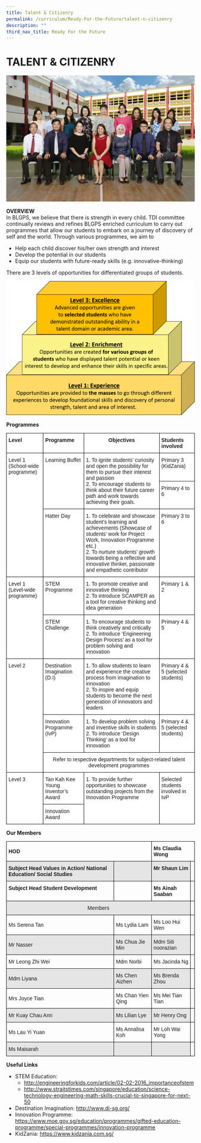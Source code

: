 ```yaml
---
title: Talent & Citizenry
permalink: /curriculum/Ready-For-the-Future/talent-n-citizenry
description: ""
third_nav_title: Ready For the Future
---
```

# TALENT & CITIZENRY

![](/images/Talent%20Developement%20N%20Innovation%20Formal.jpg)

**OVERVIEW**<br>
In BLGPS, we believe that there is strength in every child. TDI committee continually reviews and refines BLGPS enriched curriculum to carry out programmes that allow our students to embark on a journey of discovery of self and the world. Through various programmes, we aim to 

*	Help each child discover his/her own strength and interest
*	Develop the potential in our students
*	Equip our students with future-ready skills (e.g. innovative-thinking)

There are 3 levels of opportunities for differentiated groups of students.

![](/images/TDI_diiferentiated%20group.png)

**Programmes**

<style type="text/css">
.tg  {border-collapse:collapse;border-spacing:0;}
.tg td{border-color:black;border-style:solid;border-width:1px;font-family:Arial, sans-serif;font-size:14px;
  overflow:hidden;padding:10px 5px;word-break:normal;}
.tg th{border-color:black;border-style:solid;border-width:1px;font-family:Arial, sans-serif;font-size:14px;
  font-weight:normal;overflow:hidden;padding:10px 5px;word-break:normal;}
.tg .tg-dgl5{background-color:#FFF;font-weight:bold;text-align:left;vertical-align:top}
.tg .tg-9hzb{background-color:#FFF;font-weight:bold;text-align:center;vertical-align:top}
.tg .tg-ktyi{background-color:#FFF;text-align:left;vertical-align:top}
.tg .tg-7yig{background-color:#FFF;text-align:center;vertical-align:top}
</style>
<table class="tg">
<thead>
  <tr>
    <th class="tg-dgl5">Level</th>
    <th class="tg-dgl5">Programme</th>
    <th class="tg-9hzb">Objectives</th>
    <th class="tg-dgl5">Students involved</th>
  </tr>
</thead>
<tbody>
  <tr>
    <td class="tg-ktyi" rowspan="3">Level 1<br>(School-wide programme)</td>
    <td class="tg-ktyi" rowspan="2">Learning Buffet</td>
    <td class="tg-ktyi" rowspan="2">1. To ignite students’ curiosity and open the possibility for them to pursue their interest and passion<br>2.  To encourage students to think about their future career path and work towards achieving their goals.</td>
    <td class="tg-ktyi">Primary 3 (KidZania)</td>
  </tr>
  <tr>
    <td class="tg-ktyi">Primary 4 to 6</td>
  </tr>
  <tr>
    <td class="tg-ktyi">Hatter Day</td>
    <td class="tg-ktyi">1. To celebrate and showcase   student’s learning and achievements (Showcase of students’ work for Project Work, Innovation Programme etc.)<br>2.  To nurture students’ growth towards being a reflective and innovative thinker, passionate and empathetic contributor</td>
    <td class="tg-ktyi">Primary 3 to 6</td>
  </tr>
  <tr>
    <td class="tg-ktyi" rowspan="2">Level 1<br>(Level-wide programme)</td>
    <td class="tg-ktyi">STEM Programme</td>
    <td class="tg-ktyi">1.  To promote creative and innovative thinking<br>2.   To introduce SCAMPER as a tool for creative thinking and idea generation</td>
    <td class="tg-ktyi">Primary 1 &amp; 2</td>
  </tr>
  <tr>
    <td class="tg-ktyi">STEM Challenge<br></td>
    <td class="tg-ktyi">1.  To encourage students to think creatively and critically<br>2.   To introduce ‘Engineering Design Process’ as a tool for problem solving and innovation</td>
    <td class="tg-ktyi">Primary 4 &amp; 5</td>
  </tr>
  <tr>
    <td class="tg-ktyi" rowspan="3">Level 2</td>
    <td class="tg-ktyi">Destination Imagination (D.I)</td>
    <td class="tg-ktyi">1.   To allow students to learn and experience the creative process from imagination to innovation<br>2.   To inspire and equip students to become the next generation of innovators and leaders</td>
    <td class="tg-ktyi">Primary 4 &amp; 5 (selected students)</td>
  </tr>
  <tr>
    <td class="tg-ktyi">Innovation Programme (IvP)</td>
    <td class="tg-ktyi">1.   To develop problem solving and inventive skills in students<br>2.   To introduce ‘Design Thinking’ as a tool for innovation</td>
    <td class="tg-ktyi">Primary 4 &amp; 5 (selected students)</td>
  </tr>
  <tr>
    <td class="tg-7yig" colspan="3">Refer to respective departments for subject-related talent development programmes</td>
  </tr>
  <tr>
    <td class="tg-ktyi" rowspan="2">Level 3</td>
    <td class="tg-ktyi">Tan Kah Kee Young Inventor’s Award</td>
    <td class="tg-ktyi" rowspan="2">1.   To provide further opportunities to showcase outstanding projects from the Innovation Programme</td>
    <td class="tg-ktyi" rowspan="2">Selected students involved in IvP</td>
  </tr>
  <tr>
    <td class="tg-ktyi">Innovation Award</td>
  </tr>
</tbody>
</table>

**Our Members**

<style type="text/css">
.tg  {border-collapse:collapse;border-spacing:0;}
.tg td{border-color:black;border-style:solid;border-width:1px;font-family:Arial, sans-serif;font-size:14px;
  overflow:hidden;padding:10px 5px;word-break:normal;}
.tg th{border-color:black;border-style:solid;border-width:1px;font-family:Arial, sans-serif;font-size:14px;
  font-weight:normal;overflow:hidden;padding:10px 5px;word-break:normal;}
.tg .tg-cly1{text-align:left;vertical-align:middle}
.tg .tg-1wig{font-weight:bold;text-align:left;vertical-align:top}
.tg .tg-yla0{font-weight:bold;text-align:left;vertical-align:middle}
.tg .tg-mdf1{background-color:#E5E5E5;font-weight:bold;text-align:left;vertical-align:top}
.tg .tg-0lax{text-align:left;vertical-align:top}
.tg .tg-ymba{background-color:#E5E5E5;text-align:center;vertical-align:middle}
.tg .tg-faf8{background-color:#E5E5E5;text-align:left;vertical-align:middle}
</style>
<table class="tg">
<thead>
  <tr>
    <th class="tg-yla0" colspan="2"><span style="font-weight:700">HOD</span></th>
    <th class="tg-yla0" colspan="2"><span style="font-weight:700">Ms Claudia Wong</span></th>
  </tr>
</thead>
<tbody>
  <tr>
    <td class="tg-mdf1"><span style="font-weight:700;font-style:normal">Subject Head Values in Action/ National Education/ Social Studies</span></td>
    <td class="tg-mdf1"></td>
    <td class="tg-mdf1">Mr Shaun Lim</td>
    <td class="tg-0lax"></td>
  </tr>
  <tr>
    <td class="tg-1wig">Subject Head Student Development</td>
    <td class="tg-1wig">                 	  </td>
    <td class="tg-cly1"><span style="font-weight:bold"> Ms Ainah Saaban</span></td>
    <td class="tg-0lax"></td>
  </tr>
  <tr>
    <td class="tg-ymba" colspan="3">   Members  </td>
    <td class="tg-0lax"></td>
  </tr>
  <tr>
    <td class="tg-cly1">Ms Serena Tan                                      </td>
    <td class="tg-cly1">Ms Lydia Lam</td>
    <td class="tg-cly1">Ms Loo Hui Wen</td>
    <td class="tg-0lax"></td>
  </tr>
  <tr>
    <td class="tg-faf8">Mr Nasser</td>
    <td class="tg-faf8">Ms Chua Jie Min</td>
    <td class="tg-faf8">Mdm Siti noorazian</td>
    <td class="tg-0lax"></td>
  </tr>
  <tr>
    <td class="tg-cly1">Mr Leong Zhi Wei</td>
    <td class="tg-cly1">Mdm Norbi</td>
    <td class="tg-cly1">Ms Jacinda Ng </td>
    <td class="tg-0lax"></td>
  </tr>
  <tr>
    <td class="tg-faf8">Mdm Liyana </td>
    <td class="tg-faf8">Ms Chen Aizhen</td>
    <td class="tg-faf8">Ms Brenda Zhou</td>
    <td class="tg-0lax"></td>
  </tr>
  <tr>
    <td class="tg-cly1">Mrs Joyce Tian </td>
    <td class="tg-cly1">Ms Chan Yien Qing</td>
    <td class="tg-cly1">Ms Mei Tian Tian</td>
    <td class="tg-0lax"></td>
  </tr>
  <tr>
    <td class="tg-faf8">Mr Kuay Chau Ann </td>
    <td class="tg-faf8">Ms Lilian Lye</td>
    <td class="tg-faf8">Mr Henry Ong </td>
    <td class="tg-0lax"></td>
  </tr>
  <tr>
    <td class="tg-cly1">Ms Lau Yi Yuan </td>
    <td class="tg-cly1">Ms Annalisa Koh </td>
    <td class="tg-cly1"> Mr Loh Wai Yong</td>
    <td class="tg-0lax"></td>
  </tr>
  <tr>
    <td class="tg-faf8">Ms Maisarah </td>
    <td class="tg-faf8"> </td>
    <td class="tg-faf8"> </td>
    <td class="tg-0lax"></td>
  </tr>
</tbody>
</table>

**Useful Links**<br>
- STEM Education:
	- http://engineeringforkids.com/article/02-02-2016_importanceofstem
	-  http://www.straitstimes.com/singapore/education/science-technology-engineering-math-skills-crucial-to-singapore-for-next-50
- Destination Imagination: http://www.di-sg.org/
- Innovation Programme:  https://www.moe.gov.sg/education/programmes/gifted-education-programme/special-programmes/innovation-programme
- KidZania:                     https://www.kidzania.com.sg/